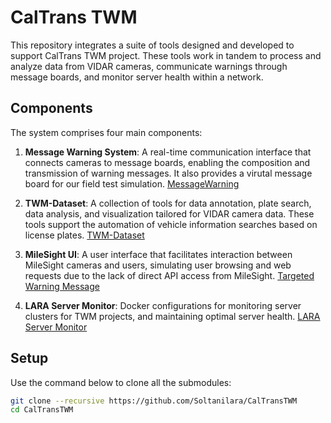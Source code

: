 # CalTrans TWM

This repository integrates a suite of tools designed and developed to support CalTrans TWM project. These tools work in tandem to process and analyze data from VIDAR cameras, communicate warnings through message boards, and monitor server health within a network.

## Components

The system comprises four main components:

1. **Message Warning System**: A real-time communication interface that connects cameras to message boards, enabling the composition and transmission of warning messages. It also provides a virutal message board for our field test simulation. [MessageWarning](https://github.com/Soltanilara/MessageWarning)

2. **TWM-Dataset**: A collection of tools for data annotation, plate search, data analysis, and visualization tailored for VIDAR camera data. These tools support the automation of vehicle information searches based on license plates. [TWM-Dataset](https://github.com/Soltanilara/TWM-Dataset)

3. **MileSight UI**: A user interface that facilitates interaction between MileSight cameras and users, simulating user browsing and web requests due to the lack of direct API access from MileSight. [Targeted Warning Message](https://github.com/Soltanilara/Targeted-Warning-Message)

4. **LARA Server Monitor**: Docker configurations for monitoring server clusters for TWM projects, and maintaining optimal server health. [LARA Server Monitor](https://github.com/Soltanilara/LARA-server-monitor)

## Setup

Use the command below to clone all the submodules:

```bash
git clone --recursive https://github.com/Soltanilara/CalTransTWM
cd CalTransTWM
```